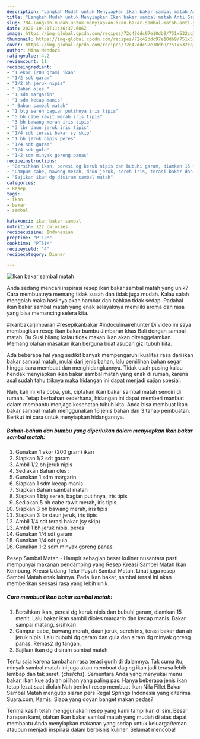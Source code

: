 ```yaml
---
description: "Langkah Mudah untuk Menyiapkan Ikan bakar sambal matah Anti Gagal"
title: "Langkah Mudah untuk Menyiapkan Ikan bakar sambal matah Anti Gagal"
slug: 784-langkah-mudah-untuk-menyiapkan-ikan-bakar-sambal-matah-anti-gagal
date: 2020-10-21T11:36:37.606Z
image: https://img-global.cpcdn.com/recipes/72c42ddc97e10db9/751x532cq70/ikan-bakar-sambal-matah-foto-resep-utama.jpg
thumbnail: https://img-global.cpcdn.com/recipes/72c42ddc97e10db9/751x532cq70/ikan-bakar-sambal-matah-foto-resep-utama.jpg
cover: https://img-global.cpcdn.com/recipes/72c42ddc97e10db9/751x532cq70/ikan-bakar-sambal-matah-foto-resep-utama.jpg
author: Mina Mendoza
ratingvalue: 4.2
reviewcount: 11
recipeingredient:
- "1 ekor (200 gram) ikan"
- "1/2 sdt garam"
- "1/2 bh jeruk nipis"
- " Bahan oles "
- "1 sdm margarin"
- "1 sdm kecap manis"
- " Bahan sambal matah"
- "1 btg sereh bagian putihnya iris tipis"
- "5 bh cabe rawit merah iris tipis"
- "3 bh bawang merah iris tipis"
- "3 lbr daun jeruk iris tipis"
- "1/4 sdt terasi bakar sy skip"
- "1 bh jeruk nipis peres"
- "1/4 sdt garam"
- "1/4 sdt gula"
- "1-2 sdm minyak goreng panas"
recipeinstructions:
- "Bersihkan ikan, peresi dg keruk nipis dan bubuhi garam, diamkan 15 menit. Lalu bakar ikan sambil dioles margarin dan kecap manis. Bakar sampai matang, sisihkan"
- "Campur cabe, bawang merah, daun jeruk, sereh iris, terasi bakar dan air jeruk nipis. Lalu bubuhi dg garam dan gula dan siram dg minyak goreng panas. Remas2 dg tangan."
- "Sajikan ikan dg disiram sambal matah"
categories:
- Resep
tags:
- ikan
- bakar
- sambal

katakunci: ikan bakar sambal 
nutrition: 127 calories
recipecuisine: Indonesian
preptime: "PT12M"
cooktime: "PT51M"
recipeyield: "4"
recipecategory: Dinner

---
```



![Ikan bakar sambal matah](https://img-global.cpcdn.com/recipes/72c42ddc97e10db9/751x532cq70/ikan-bakar-sambal-matah-foto-resep-utama.jpg)

Anda sedang mencari inspirasi resep ikan bakar sambal matah yang unik? Cara membuatnya memang tidak susah dan tidak juga mudah. Kalau salah mengolah maka hasilnya akan hambar dan bahkan tidak sedap. Padahal ikan bakar sambal matah yang enak selayaknya memiliki aroma dan rasa yang bisa memancing selera kita.

#ikanbakarjimbaran #resepikanbakar #indoculinairehunter Di video ini saya membagikan resep ikan bakar bumbu Jimbaran khas Bali dengan sambal matah. Bu Susi bilang kalau tidak makan ikan akan ditenggelamkan. Memang olahan masakan ikan berguna buat asupan gizi tubuh kita.

Ada beberapa hal yang sedikit banyak mempengaruhi kualitas rasa dari ikan bakar sambal matah, mulai dari jenis bahan, lalu pemilihan bahan segar hingga cara membuat dan menghidangkannya. Tidak usah pusing kalau hendak menyiapkan ikan bakar sambal matah yang enak di rumah, karena asal sudah tahu triknya maka hidangan ini dapat menjadi sajian spesial.


Nah, kali ini kita coba, yuk, ciptakan ikan bakar sambal matah sendiri di rumah. Tetap berbahan sederhana, hidangan ini dapat memberi manfaat dalam membantu menjaga kesehatan tubuh kita. Anda bisa membuat Ikan bakar sambal matah menggunakan 16 jenis bahan dan 3 tahap pembuatan. Berikut ini cara untuk menyiapkan hidangannya.

<!--inarticleads1-->

##### Bahan-bahan dan bumbu yang diperlukan dalam menyiapkan Ikan bakar sambal matah:

1. Gunakan 1 ekor (200 gram) ikan
1. Siapkan 1/2 sdt garam
1. Ambil 1/2 bh jeruk nipis
1. Sediakan  Bahan oles :
1. Gunakan 1 sdm margarin
1. Siapkan 1 sdm kecap manis
1. Siapkan  Bahan sambal matah
1. Siapkan 1 btg sereh, bagian putihnya, iris tipis
1. Sediakan 5 bh cabe rawit merah, iris tipis
1. Siapkan 3 bh bawang merah, iris tipis
1. Siapkan 3 lbr daun jeruk, iris tipis
1. Ambil 1/4 sdt terasi bakar (sy skip)
1. Ambil 1 bh jeruk nipis, peres
1. Gunakan 1/4 sdt garam
1. Gunakan 1/4 sdt gula
1. Gunakan 1-2 sdm minyak goreng panas


Resep Sambal Matah - Hampir sebagian besar kuliner nusantara pasti mempunyai makanan pendamping yang Resep Kreasi Sambel Matah Ikan Kembung. Kreasi Udang Telur Puyuh Sambal Matah. Lihat juga resep Sambal Matah enak lainnya. Pada ikan bakar, sambal terasi ini akan memberikan sensasi rasa yang lebih unik. 

<!--inarticleads2-->

##### Cara membuat Ikan bakar sambal matah:

1. Bersihkan ikan, peresi dg keruk nipis dan bubuhi garam, diamkan 15 menit. Lalu bakar ikan sambil dioles margarin dan kecap manis. Bakar sampai matang, sisihkan
1. Campur cabe, bawang merah, daun jeruk, sereh iris, terasi bakar dan air jeruk nipis. Lalu bubuhi dg garam dan gula dan siram dg minyak goreng panas. Remas2 dg tangan.
1. Sajikan ikan dg disiram sambal matah


Tentu saja karena tambahan rasa terasi gurih di dalamnya. Tak cuma itu, minyak sambal matah ini juga akan membuat daging ikan jadi terasa lebih lembap dan tak seret. (chs/chs). Sementara Anda yang menyukai menu bakar, ikan kue adalah pilihan yang paling pas. Hanya beberapa jenis ikan tetap lezat saat diolah Nah berikut resep membuat Ikan Nila Fillet Bakar Sambal Matah mengutip siaran pers Regal Springs Indonesia yang diterima Suara.com, Kamis. Siapa yang doyan banget makan pedas? 

Terima kasih telah menggunakan resep yang kami tampilkan di sini. Besar harapan kami, olahan Ikan bakar sambal matah yang mudah di atas dapat membantu Anda menyiapkan makanan yang sedap untuk keluarga/teman ataupun menjadi inspirasi dalam berbisnis kuliner. Selamat mencoba!
